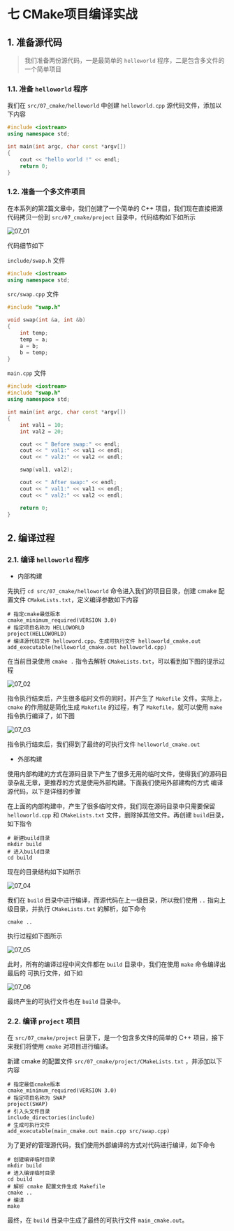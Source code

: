 # 七 CMake项目编译实战

## 1. 准备源代码

> 我们准备两份源代码，一是最简单的 `helleworld` 程序，二是包含多文件的一个简单项目

### 1.1. 准备 `helloworld` 程序

我们在 `src/07_cmake/helloworld` 中创建 `helloworld.cpp` 源代码文件，添加以下内容

```cpp
#include <iostream>
using namespace std;

int main(int argc, char const *argv[])
{
    cout << "hello world !" << endl;
    return 0;
}
```

### 1.2. 准备一个多文件项目

在本系列的第2篇文章中，我们创建了一个简单的 C++ 项目，我们现在直接把源代码拷贝一份到 `src/07_cmake/project` 目录中，代码结构如下如所示

![07_01](./img/07_01.png)

代码细节如下

`include/swap.h` 文件

```cpp
#include <iostream>
using namespace std;
```

`src/swap.cpp` 文件

```cpp
#include "swap.h"

void swap(int &a, int &b)
{
    int temp;
    temp = a;
    a = b;
    b = temp;
}
```

`main.cpp` 文件

```cpp
#include <iostream>
#include "swap.h"
using namespace std;

int main(int argc, char const *argv[])
{
    int val1 = 10;
    int val2 = 20;

    cout << " Before swap:" << endl;
    cout << " val1:" << val1 << endl;
    cout << " val2:" << val2 << endl;

    swap(val1, val2);

    cout << " After swap:" << endl;
    cout << " val1:" << val1 << endl;
    cout << " val2:" << val2 << endl;

    return 0;
}

```

## 2. 编译过程

### 2.1. 编译 `helloworld` 程序

- 内部构建

先执行 `cd src/07_cmake/helloworld` 命令进入我们的项目目录，创建 cmake 配置文件 `CMakeLists.txt`，定义编译参数如下内容

```shell
# 指定cmake最低版本
cmake_minimum_required(VERSION 3.0)
# 指定项目名称为 HELLOWORLD
project(HELLOWORLD)
# 编译源代码文件 helloword.cpp，生成可执行文件 helloworld_cmake.out
add_executable(helloworld_cmake.out helloworld.cpp)
```

在当前目录使用 `cmake .` 指令去解析 `CMakeLists.txt`，可以看到如下图的提示过程

![07_02](./img/07_02.png)

指令执行结束后，产生很多临时文件的同时，并产生了 `Makefile` 文件。实际上，`cmake` 的作用就是简化生成 `Makefile` 的过程，有了 `Makefile`，就可以使用 `make` 指令执行编译了，如下图

![07_03](./img/07_03.png)

指令执行结束后，我们得到了最终的可执行文件 `helloworld_cmake.out`

- 外部构建

使用内部构建的方式在源码目录下产生了很多无用的临时文件，使得我们的源码目录杂乱无章，更推荐的方式是使用外部构建。下面我们使用外部建构的方式 编译源代码，以下是详细的步骤

在上面的内部构建中，产生了很多临时文件，我们现在源码目录中只需要保留 `helloworld.cpp` 和 `CMakeLists.txt` 文件，删除掉其他文件。再创建 `build`目录，如下指令

```shell
# 新建build目录
mkdir build
# 进入build目录
cd build
```

现在的目录结构如下如所示

![07_04](./img/07_04.png)


我们在 `build` 目录中进行编译，而源代码在上一级目录，所以我们使用 `..` 指向上级目录，并执行 `CMakeLists.txt` 的解析，如下命令

```shell
cmake ..
```

执行过程如下图所示

![07_05](./img/07_05.png)

此时，所有的编译过程中间文件都在 `build` 目录中，我们在使用 `make` 命令编译出最后的 可执行文件，如下如

![07_06](./img/07_06.png)

最终产生的可执行文件也在 `build` 目录中。

### 2.2. 编译 `project` 项目

在 `src/07_cmake/project` 目录下，是一个包含多文件的简单的 C++ 项目，接下来我们将使用 `cmake` 对项目进行编译。

新建 cmake 的配置文件 `src/07_cmake/project/CMakeLists.txt` ，并添加以下内容

```shell
# 指定最低cmake版本
cmake_minimum_required(VERSION 3.0)
# 指定项目名称为 SWAP 
project(SWAP)
# 引入头文件目录
include_directories(include)
# 生成可执行文件
add_executable(main_cmake.out main.cpp src/swap.cpp)
```

为了更好的管理源代码，我们使用外部编译的方式对代码进行编译，如下命令

```shell
# 创建编译临时目录
mkdir build
# 进入编译临时目录
cd build
# 解析 cmake 配置文件生成 Makefile
cmake ..
# 编译 
make
```

最终，在 `build` 目录中生成了最终的可执行文件 `main_cmake.out`。
